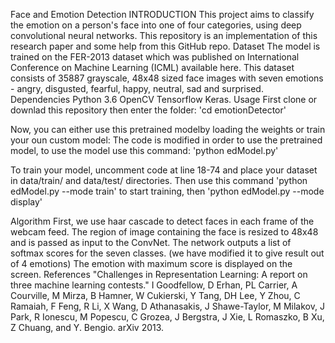 Face and Emotion Detection
INTRODUCTION
This project aims to classify the emotion on a person's face into one of four categories, using deep convolutional neural networks. This repository is an implementation of this research paper and some help from this GitHub repo.
Dataset
The model is trained on the FER-2013 dataset which was published on International Conference on Machine Learning (ICML) available here. This dataset consists of 35887 grayscale, 48x48 sized face images with seven emotions - angry, disgusted, fearful, happy, neutral, sad and surprised.
Dependencies
Python 3.6
OpenCV
Tensorflow
Keras.
Usage
First clone or downlad this repository then enter the folder: 'cd emotionDetector'

Now, you can either use this pretrained modelby loading the weights or train your oun custom model: The code is modified in order to use the pretrained model, to use the model use this command: 'python edModel.py'

To train your model, uncomment code at line 18-74 and place your dataset in data/train/ and data/test/ directories. Then use this command 'python edModel.py --mode train' to start training, then 'python edModel.py --mode display'

Algorithm
First, we use haar cascade to detect faces in each frame of the webcam feed.
The region of image containing the face is resized to 48x48 and is passed as input to the ConvNet.
The network outputs a list of softmax scores for the seven classes. (we have modified it to give result out of 4 emotions)
The emotion with maximum score is displayed on the screen.
References
"Challenges in Representation Learning: A report on three machine learning contests." I Goodfellow, D Erhan, PL Carrier, A Courville, M Mirza, B Hamner, W Cukierski, Y Tang, DH Lee, Y Zhou, C Ramaiah, F Feng, R Li,
X Wang, D Athanasakis, J Shawe-Taylor, M Milakov, J Park, R Ionescu, M Popescu, C Grozea, J Bergstra, J Xie, L Romaszko, B Xu, Z Chuang, and Y. Bengio. arXiv 2013.
